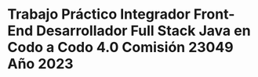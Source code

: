 <h1>Trabajo Práctico Integrador Front-End Desarrollador Full Stack Java en Codo a Codo 4.0 Comisión 23049 Año 2023<h1>
